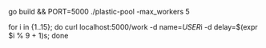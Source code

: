 go build && PORT=5000 ./plastic-pool -max_workers 5

for i in {1..15}; do curl localhost:5000/work -d name=$USER$i -d delay=$(expr $i % 9 + 1)s; done